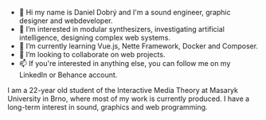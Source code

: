 - 👋 Hi my name is Daniel Dobrý and I'm a sound engineer, graphic designer and webdeveloper.
- 👀 I’m interested in modular synthesizers, investigating artificial intelligence, designing complex web systems.
- 🌱 I’m currently learning Vue.js, Nette Framework, Docker and Composer.
- 💞️ I’m looking to collaborate on web projects.
- 📫 If you're interested in anything else, you can follow me on my LinkedIn or Behance account.

I am a 22-year old student of the Interactive Media Theory at Masaryk University in Brno, where most of my work is currently produced. 
I have a long-term interest in sound, graphics and web programming.
